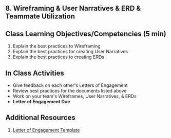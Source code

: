 ## 8. Wireframing & User Narratives & ERD & Teammate Utilization


## Class Learning Objectives/Competencies (5 min)

1. Explain the best practices to Wireframing
1. Explain the best practices for creating User Narratives
1. Explain the best practices to creating ERDs


## In Class Activities

- Give feedback on each other's Letters of Engagement
- Review best practices for the documents listed above
- Work on your team's Wireframes, User Narratives, & ERDs
- **Letter of Engagement Due**

## Additional Resources

1. [Letter of Engagement Template](https://drive.google.com/drive/u/0/folders/1orfy2fxAccRzS1u8AF91bGAgugjT1F3c)
